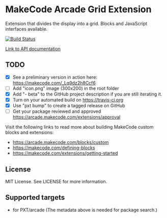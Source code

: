 # MakeCode Arcade Grid Extension

Extension that divides the display into a grid. Blocks and JavaScript interfaces available.

[![Build Status](https://travis-ci.com/robo-technical-group/pxt-arcade-grid.svg?branch=master)](https://travis-ci.com/robo-technical-group/pxt-arcade-grid)

[Link to API documentation](https://github.com/robo-technical-group/pxt-arcade-grid/blob/master/api.md)

## TODO

- [X] See a preliminary version in action here: https://makecode.com/_Lq9dz2h8Ccf6
- [ ] Add "icon.png" image (300x200) in the root folder
- [X] Add "- beta" to the GitHub project description if you are still iterating it.
- [X] Turn on your automated build on https://travis-ci.org
- [X] Use "pxt bump" to create a tagged release on GitHub
- [ ] Get your package reviewed and approved https://arcade.makecode.com/extensions/approval

Visit the following links to read more about building MakeCode custom blocks and extensions:

- https://arcade.makecode.com/blocks/custom
- https://makecode.com/defining-blocks
- https://makecode.com/extensions/getting-started

## License

MIT License. See LICENSE for more information.

## Supported targets

* for PXT/arcade
(The metadata above is needed for package search.)

